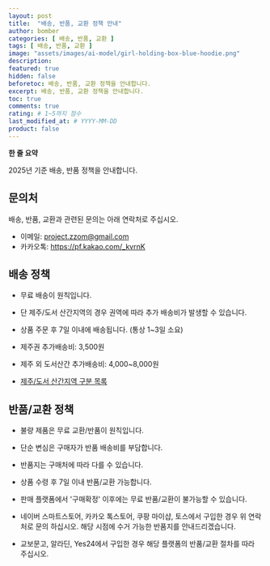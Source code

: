 ```yaml
---
layout: post
title:  "배송, 반품, 교환 정책 안내"
author: bomber
categories: [ 배송, 반품, 교환 ]
tags: [ 배송, 반품, 교환 ]
image: "assets/images/ai-model/girl-holding-box-blue-hoodie.png"
description: 
featured: true
hidden: false
beforetoc: 배송, 반품, 교환 정책을 안내합니다.
excerpt: 배송, 반품, 교환 정책을 안내합니다.
toc: true
comments: true
rating: # 1~5까지 점수
last_modified_at: # YYYY-MM-DD
product: false
---
```


<div class="note">
    <b>한 줄 요약</b>
    <p>2025년 기준 배송, 반품 정책을 안내합니다.</p> 
</div>

## 문의처
배송, 반품, 교환과 관련된 문의는 아래 연락처로 주십시오.

* 이메일: <a href="mailto:project.zzom@gmail.com">project.zzom@gmail.com</a>
* 카카오톡: <a href="https://pf.kakao.com/_kvrnK" target="_blank">https://pf.kakao.com/_kvrnK</a>

## 배송 정책
* 무료 배송이 원칙입니다.
* 단 제주/도서 산간지역의 경우 권역에 따라 추가 배송비가 발생할 수 있습니다.
* 상품 주문 후 7일 이내에 배송됩니다. (통상 1~3일 소요)

* 제주권 추가배송비: 3,500원
* 제주 외 도서산간 추가배송비: 4,000~8,000원
* <a href="https://sell.smartstore.naver.com/o/delivery/area" target="_blank">제주/도서 산간지역 구분 목록</a>

## 반품/교환 정책
* 불량 제품은 무료 교환/반품이 원칙입니다.
* 단순 변심은 구매자가 반품 배송비를 부담합니다.
* 반품지는 구매처에 따라 다를 수 있습니다.

* 상품 수령 후 7일 이내 반품/교환 가능합니다.
* 판매 플랫폼에서 '구매확정' 이후에는 무료 반품/교환이 불가능할 수 있습니다.

* 네이버 스마트스토어, 카카오 톡스토어, 쿠팡 마이샵, 토스에서 구입한 경우 위 연락처로 문의 하십시오. 해당 시점에 수거 가능한 반품지를 안내드리겠습니다.
* 교보문고, 알라딘, Yes24에서 구입한 경우 해당 플랫폼의 반품/교환 절차를 따라 주십시오.